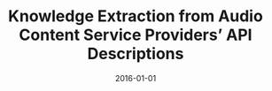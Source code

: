 ---
type: "paper"
title: "Knowledge Extraction from Audio Content Service Providers’ API Descriptions"
authors: ['Damir Juric', ' Gyorgy Fazekas']
date: 2016-01-01
published_in: "Proceedings of the 10th International Conference on Metadata and Semantics Research (MTSR)"
publishers_link: "http://link.springer.com/10.1007/978-3-319-49157-8_"
---
